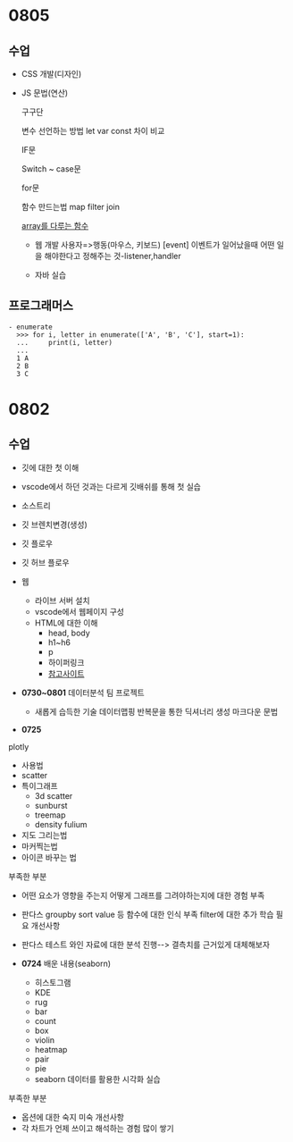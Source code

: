 # **0805**
  ## 수업
  - CSS 
    개발(디자인)
  - JS 
    문법(연산)

    구구단

    변수 선언하는 방법
      let var const
      차이 비교

    IF문 

    Switch ~ case문

    for문

    함수
      만드는법
      map
      filter
      join

      
      [array를 다루는 함수](https://developer.mozilla.org/ko/docs/Web/JavaScript/Reference/Global_Objects/Array)

    - 웹 개발
      사용자=>행동(마우스, 키보드)
              [event]
      이벤트가 일어났을때 어떤 일을 해야한다고 정해주는 것-listener,handler 

    - 자바 실습

  ## 프로그래머스
```
- enumerate
  >>> for i, letter in enumerate(['A', 'B', 'C'], start=1):
  ...     print(i, letter)
  ...
  1 A
  2 B
  3 C
```



# **0802**
  ## 수업
  - 깃에 대한 첫 이해
  - vscode에서 하던 것과는 다르게 깃배쉬를 통해 첫 실습
  - 소스트리
  - 깃 브렌치변경(생성)
  - 깃 플로우
  - 깃 허브 플로우
  - 웹
    - 라이브 서버 설치
    - vscode에서 웹페이지 구성
    - HTML에 대한 이해
      - head, body
      - h1~h6
      - p
      - 하이퍼링크
      - [참고사이트](https://developer.mozilla.org/ko/docs/Learn/HTML)

  
- **0730~0801**
데이터분석 팀 프로젝트
  - 새롭게 습득한 기술
    데이터맵핑
    반복문을 통한 딕셔너리 생성
    마크다운 문법

- **0725**

plotly
  - 사용법
  - scatter
  - 특이그래프
    - 3d scatter
    - sunburst
    - treemap
    - density
fulium
  - 지도 그리는법
  - 마커찍는법
  - 아이콘 바꾸는 법
    
부족한 부분
  - 어떤 요소가 영향을 주는지 어떻게 그래프를 그려야하는지에 대한 경험 부족
  - 판다스
      groupby
      sort value 등 함수에 대한 인식 부족
      filter에 대한 추가 학습 필요
개선사항
  - 판다스 테스트 와인 자료에 대한 분석 진행--> 결측치를 근거있게 대체해보자

- **0724**
배운 내용(seaborn)
  - 히스토그램
  - KDE
  - rug
  - bar
  - count
  - box
  - violin
  - heatmap
  - pair
  - pie
  - seaborn 데이터를 활용한 시각화 실습
      
부족한 부분
  - 옵션에 대한 숙지 미숙
개선사항
  - 각 차트가 언제 쓰이고 해석하는 경험 많이 쌓기